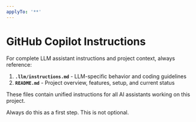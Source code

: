 ```yaml
---
applyTo: '**'
---
```


# GitHub Copilot Instructions

For complete LLM assistant instructions and project context, always reference:

1. **`.llm/instructions.md`** - LLM-specific behavior and coding guidelines  
2. **`README.md`** - Project overview, features, setup, and current status

These files contain unified instructions for all AI assistants working on this project.

Always do this as a first step. This is not optional.
